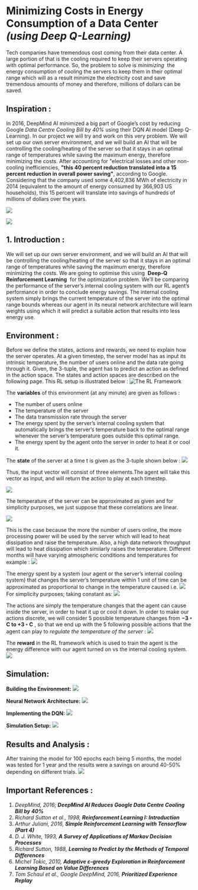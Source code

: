 # Minimizing Costs in Energy Consumption of a Data Center *(using Deep Q-Learning)*

Tech companies have tremendous cost coming from their data center. A large portion of
that is the cooling required to keep their servers operating with optimal performance. So, the
problem to solve is ​ _minimizing_ ​ the energy consumption of cooling the servers to keep them in
their optimal range which will as a result minimize the electricity cost and save tremendous
amounts of money and therefore, millions of dollars can be saved.


## Inspiration :

In 2016, DeepMind AI minimized a big
part of Google’s cost by reducing Google *Data
Centre Cooling Bill by 40%* using their DQN
AI model (Deep Q-Learning). In our project we
will try and work on this very problem. We will
set up our own server environment, and we will
build an AI that will be controlling the
cooling/heating of the server so that it stays in
an optimal range of temperatures while saving
the maximum energy, therefore minimizing the
costs.
After accounting for "electrical losses
and other non-cooling inefficiencies,
**"this 40 percent reduction translated into a 15 percent reduction in overall power saving"**, according to Google. Considering that the company used
some 4,402,836 MWh of electricity in 2014
(equivalent to the amount of energy
consumed by 366,903 US households), this
15 percent will translate into savings of
hundreds of millions of dollars over the
years.


![](https://raw.githubusercontent.com/MukundKal/rl-dqn-server-optim/master/img/deepmind.PNG)

![](https://raw.githubusercontent.com/MukundKal/rl-dqn-server-optim/master/img/deepmind2.PNG)


## 1. Introduction :

We will set up our own server environment, and we will build an AI that will be
controlling the cooling/heating of the server so that it stays in an optimal range of temperatures
while saving the maximum energy, therefore minimizing the costs. We are going to optimise this
using ​ **Deep-Q Reinforcement Learning** ​ for the optimization problem. We’ll be comparing the
performance of the server’s internal cooling system with our RL agent’s performance in order to
conclude energy savings. The internal cooling system simply brings the current temperature of
the server into the optimal range bounds whereas our agent in its neural network architecture will
learn weights using which it will predict a suitable action that results into less energy use.

## Environment :

Before we define the states, actions and rewards, we need to explain how the server
operates. At a given timestep, the server model has as input its intrinsic temperature, the number
of users online and the data rate going through it. Given, the 3-tuple, the agent has to predict an
action as defined in the action space. The states and action spaces are described on the following
page. This RL setup is illustrated below :
![The RL Framework](https://raw.githubusercontent.com/MukundKal/rl-dqn-server-optim/master/img/Rl.PNG)


The **variables** of this environment (at any minute) are given as follows :
* The number of users online
* The temperature of the server
* The data transmission rate through the server
* The energy spent by the server’s internal cooling system that automatically brings the server’s
temperature back to the optimal range whenever the server’s temperature goes outside this
optimal range.
* The energy spent by the agent onto the server in order to heat it or cool it.


The  **state** of the server at a time t is given as the 3-tuple shown below :
![](https://raw.githubusercontent.com/MukundKal/rl-dqn-server-optim/master/img/tuple.PNG)

Thus, the input vector will consist of three elements.The agent will take this vector as
input, and will return the action to play at each timestep.

![](https://raw.githubusercontent.com/MukundKal/rl-dqn-server-optim/master/img/servermodel.PNG)


The temperature of the server can be approximated as given and for simplicity purposes,
we just suppose that these correlations are linear.

![](https://raw.githubusercontent.com/MukundKal/rl-dqn-server-optim/master/img/temp.PNG)

 
This is the case because the more the number of users online, the more processing power
will be used by the server which will lead to heat dissipation and raise the temperature. Also, a
high data network throughput will lead to heat dissipation which similarly raises the temperature.
Different months will have varying atmospheric conditions and temperatures for example :
![](https://raw.githubusercontent.com/MukundKal/rl-dqn-server-optim/master/img/array.PNG)



The energy spent by a system (our agent or the server’s internal cooling system) that
changes the server’s temperature within 1 unit of time can be approximated as proportional to
change in the temperature caused i.e. 
![](https://raw.githubusercontent.com/MukundKal/rl-dqn-server-optim/master/img/form1.PNG) 
For simplicity purposes; taking constant as:
![](https://raw.githubusercontent.com/MukundKal/rl-dqn-server-optim/master/img/form2.PNG)

The actions are simply the temperature changes that the agent can cause inside the server,
in order to heat it up or cool it down. In order to make our actions discrete, we will consider 5
possible temperature changes from **−3 ◦ C to +3 ◦ C** , so that we end up with the 5 following
possible actions that the agent can play to *regulate the temperature of the server* :
![](https://raw.githubusercontent.com/MukundKal/rl-dqn-server-optim/master/img/1actions.PNG)


  The **reward** in the RL framework which is used to train the agent is the energy difference
with our agent turned on vs the internal cooling system.
![](https://raw.githubusercontent.com/MukundKal/rl-dqn-server-optim/master/img/2reward.PNG)




## Simulation:

**Building the Environment:**
![](https://raw.githubusercontent.com/MukundKal/rl-dqn-server-optim/master/img/1.PNG)

**Neural Network Architecture:**
![](https://raw.githubusercontent.com/MukundKal/rl-dqn-server-optim/master/img/2.PNG)

**Implementing the DQN:**
![](https://raw.githubusercontent.com/MukundKal/rl-dqn-server-optim/master/img/3.PNG)

**Simulation Setup:**
![](https://raw.githubusercontent.com/MukundKal/rl-dqn-server-optim/master/img/4.PNG)



## Results and Analysis :
After training the model for 100 epochs each being 5 months, the model was tested for 1
year and the results were a savings on around 40-50% depending on different trials.
![](https://raw.githubusercontent.com/MukundKal/rl-dqn-server-optim/master/img/5.PNG)


## Important References :

1. _DeepMind, 2016;_  **_DeepMind AI Reduces Google Data Centre Cooling Bill by 40%_**
2. _Richard Sutton et al., 1998,_  **_Reinforcement Learning I: Introduction_**
3. _Arthur Juliani, 2016,_  **_Simple Reinforcement Learning with Tensorflow (Part 4)_**
4. _D. J. White, 1993,_  **_A Survey of Applications of Markov Decision Processes_**
5. _Richard Sutton, 1988,_  **_Learning to Predict by the Methods of Temporal Differences_**
6. _Michel Tokic, 2010,_  **_Adaptive ε-greedy Exploration in Reinforcement Learning Based_**
    **_on Value Differences_**
7. _Tom Schaul et al., Google DeepMind, 2016,_  **_Prioritized Experience Replay_**


